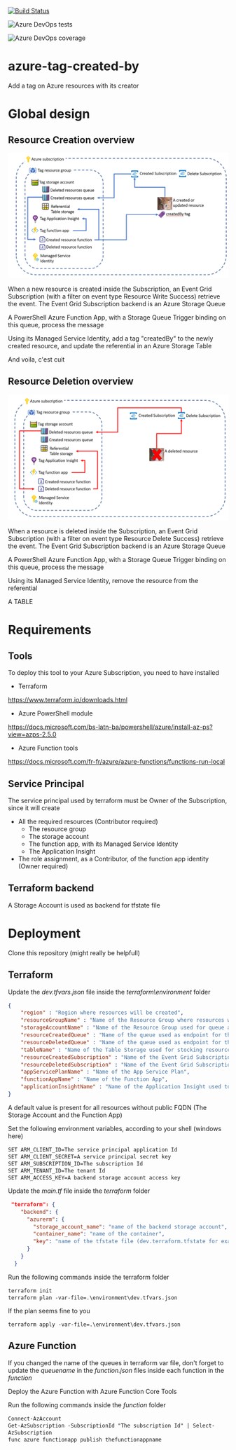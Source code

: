 [![Build Status](https://dev.azure.com/chatoninthecloud/tag-azure-resources/_apis/build/status/Nigthly%20build?branchName=master)](https://dev.azure.com/chatoninthecloud/tag-azure-resources/_build/latest?definitionId=8&branchName=master)

![Azure DevOps tests](https://img.shields.io/azure-devops/tests/chatoninthecloud/tag-azure-resources/4?style=plastic)

![Azure DevOps coverage](https://img.shields.io/azure-devops/coverage/chatoninthecloud/tag-azure-resources/4?style=plastic)

# azure-tag-created-by
Add a tag on Azure resources with its creator

# Global design

## Resource Creation overview

![Overview](creation_overview.PNG)

When a new resource is created inside the Subscription, an Event Grid Subscription (with a filter on event type Resource Write Success) retrieve the event. The Event Grid Subscription backend is an Azure Storage Queue

A PowerShell Azure Function App, with a Storage Queue Trigger binding on this queue, process the message

Using its Managed Service Identity, add a tag "createdBy" to the newly created resource, and update the referential in an Azure Storage Table

And voila, c'est cuit

## Resource Deletion overview

![Overview](deletion_overview.PNG)

When a resource is deleted inside the Subscription, an Event Grid Subscription (with a filter on event type Resource Delete Success) retrieve the event. The Event Grid Subscription backend is an Azure Storage Queue

A PowerShell Azure Function App, with a Storage Queue Trigger binding on this queue, process the message

Using its Managed Service Identity, remove the resource from the referential

A TABLE

# Requirements
## Tools
To deploy this tool to your Azure Subscription, you need to have installed 

* Terraform

https://www.terraform.io/downloads.html
 
* Azure PowerShell module

https://docs.microsoft.com/bs-latn-ba/powershell/azure/install-az-ps?view=azps-2.5.0

* Azure Function tools
  
https://docs.microsoft.com/fr-fr/azure/azure-functions/functions-run-local

## Service Principal

The service principal used by terraform must be Owner of the Subscription, since it will create
* All the required resources (Contributor required)
  * The resource group
  * The storage account
  * The function app, with its Managed Service Identity
  * The Application Insight
* The role assignment, as a Contributor, of the function app identity (Owner required)

## Terraform backend

A Storage Account is used as backend for tfstate file

# Deployment

Clone this repository (might really be helpfull)

## Terraform

Update the _dev.tfvars.json_ file inside the _terraform\environment_ folder

```json
{
    "region" : "Region where resources will be created",
    "resourceGroupName" : "Name of the Resource Group where resources will be created",
    "storageAccountName" : "Name of the Resource Group used for queue and Function App",
    "resourceCreatedQueue" : "Name of the queue used as endpoint for the created resources Event Grid Subscription",
    "resourceDeletedQueue" : "Name of the queue used as endpoint for the deleted resources Event Grid Subscription",
    "tableName" : "Name of the Table Storage used for stocking resources creators",
    "resourceCreatedSubscription" : "Name of the Event Grid Subscription for created resources",
    "resourceDeletedSubscription" : "Name of the Event Grid Subscription for deleted resources",
    "appServicePlanName" : "Name of the App Service Plan",
    "functionAppName" : "Name of the Function App",
    "applicationInsightName" : "Name of the Application Insight used to monitor the Function App"
}
```

A default value is present for all resources without public FQDN (The Storage Account and the Function App)

Set the following environment variables, according to your shell (windows here)

```
SET ARM_CLIENT_ID=The service principal application Id
SET ARM_CLIENT_SECRET=A service principal secret key
SET ARM_SUBSCRIPTION_ID=The subscription Id
SET ARM_TENANT_ID=The tenant Id
SET ARM_ACCESS_KEY=A backend storage account access key
```

Update the _main.tf_ file inside the _terraform_ folder

```json
 "terraform": {
    "backend": {
      "azurerm": {
        "storage_account_name": "name of the backend storage account",
        "container_name": "name of the container",
        "key": "name of the tfstate file (dev.terraform.tfstate for example)"
      }
    }
  }
```

Run the following commands inside the terraform folder
```
terraform init
terraform plan -var-file=.\environment\dev.tfvars.json
```

If the plan seems fine to you
```
terraform apply -var-file=.\environment\dev.tfvars.json
```

## Azure Function

If you changed the name of the queues in terraform var file, don't forget to update the *queuename* in the *function.json* files inside each function in the *function*

Deploy the Azure Function with Azure Function Core Tools

Run the following commands inside the *function* folder
```
Connect-AzAccount
Get-AzSubscription -SubscriptionId "The subscription Id" | Select-AzSubscription
func azure functionapp publish thefunctionappname
```
